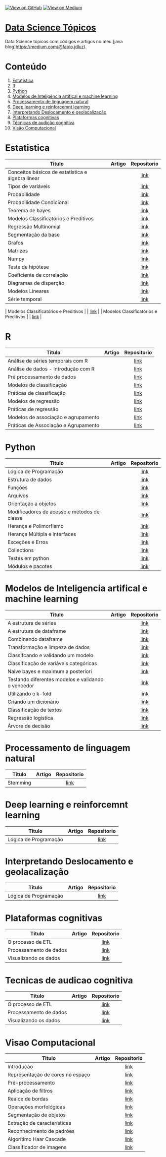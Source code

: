 [![View on GitHub](https://img.shields.io/badge/GitHub-View_on_GitHub-blue?logo=GitHub)](https://github.com/binhojulix/machine-learning)  [![View on Medium](https://img.shields.io/badge/Medium-View%20on%20Medium-red?logo=medium)](https://medium.com/@fabio.jdluz) 
# [Data Science Tópicos](https://github.com/binhojulix/machine-learning)
Data Science tópicos com códigos e artigos no meu [java blog]https://medium.com/@fabio.jdluz). 



# Conteúdo

1.  [Estatística](#estatistica)
2.  [R](#R)
3.  [Python](#Python)
4.  [Modelos de Inteligência artifical e machine learning](#modelos-de-inteligencia-artifical-e-machine-learning)
5.  [Processamento de linguagem natural](#processamento-de-linguagem-natural)
6.  [Deep learning e reinforcemnt learning](#deep-learning-reinforcemnt-learning)
7.  [Interpretando Deslocamento e geolacalização](#deslocamento-e-geocalizacao)
8.  [Plataformas cognitivas](#plataforma-cognitiva)
9.  [Técnicas de audição cognitiva](#tecnicas-de-audicao-cognitiva) 
10. [Visão Computacional](#visao-computacional)





# Estatistica
| Titulo        | Artigo           | Repositorio  |
| ------------- |:-------------:| :-----:|
| Conceitos	básicos	de	estatística	e	álgebra	linear | | [link](https://github.com/binhojulix/ciencias-de-dados/tree/master/Estat%C3%ADstica) |
| Tipos de variáveis | | [link](https://github.com/binhojulix/ciencias-de-dados/tree/master/Estat%C3%ADstica) |
| Probabilidade | | [link](https://github.com/binhojulix/ciencias-de-dados/tree/master/Estat%C3%ADstica) |
| Probabilidade Condicional | | [link](https://github.com/binhojulix/ciencias-de-dados/tree/master/Estat%C3%ADstica) |
| Teorema de bayes | | [link](https://github.com/binhojulix/ciencias-de-dados/tree/master/Estat%C3%ADstica) |
| Modelos Classificatórios e Preditivos | | [link](https://github.com/binhojulix/ciencias-de-dados/tree/master/Estat%C3%ADstica) |
| Regressão Multinomial | | [link](https://github.com/binhojulix/ciencias-de-dados/tree/master/Estat%C3%ADstica) |
| Segmentação da base | | [link](https://github.com/binhojulix/ciencias-de-dados/tree/master/Estat%C3%ADstica) |
| Grafos | | [link](https://github.com/binhojulix/ciencias-de-dados/tree/master/estatistica) |
| Matrizes | | [link](https://github.com/binhojulix/ciencias-de-dados/tree/master/estatistica) |
| Numpy | | [link](https://github.com/binhojulix/ciencias-de-dados/tree/master/estatistica) |
| Teste de hipótese | | [link](https://github.com/binhojulix/ciencias-de-dados/tree/master/estatistica) |
| Coeficiente de correlação | | [link](https://github.com/binhojulix/ciencias-de-dados/tree/master/estatistica) |
| Diagramas de disperção| | [link](https://github.com/binhojulix/ciencias-de-dados/tree/master/Estat%C3%ADstica) |
| Modelos Lineares | | [link](https://github.com/binhojulix/ciencias-de-dados/tree/master/Estat%C3%ADstica) |
| Série temporal | | [link](https://github.com/binhojulix/ciencias-de-dados/tree/master/Estat%C3%ADstica) |



| Modelos Classificatórios e Preditivos | | [link](https://github.com/binhojulix/ciencias-de-dados/tree/master/Estat%C3%ADstica) |
| Modelos Classificatórios e Preditivos | | [link](https://github.com/binhojulix/ciencias-de-dados/tree/master/Estat%C3%ADstica) |


# R
| Titulo        | Artigo           | Repositorio  |
| ------------- |:-------------:| :-----:|
| Análise de séries temporais com R | | [link](https://github.com/binhojulix/ciencias-de-dados/tree/master/R/An%C3%A1lise%20de%20s%C3%A9ries%20temporais%20com%20R) |
Análise de dados - Introdução com R |  | [link](https://github.com/binhojulix/machine-learning/blob/master/R/An%C3%A1lise%20de%20dados%20-%20Introdu%C3%A7%C3%A3o%20com%20R) |
| Pré processamento de dados | | [link](https://github.com/binhojulix/ciencias-de-dados/tree/master/estatistica) |
| Modelos de classificação | | [link](https://github.com/binhojulix/ciencias-de-dados/tree/master/estatistica) |
| Práticas de classificação | | [link](https://github.com/binhojulix/ciencias-de-dados/tree/master/estatistica) |
| Modelos de regressão | | [link](https://github.com/binhojulix/ciencias-de-dados/tree/master/estatistica) |
| Práticas de regressão | | [link](https://github.com/binhojulix/ciencias-de-dados/tree/master/estatistica) |
| Modelos de associação e agrupamento | | [link](https://github.com/binhojulix/ciencias-de-dados/tree/master/estatistica) |
| Práticas	de	Associação	e	Agrupamento | | [link](https://github.com/binhojulix/ciencias-de-dados/tree/master/estatistica) |



# Python
| Titulo        | Artigo           | Repositorio  |
| ------------- |:-------------:| :-----:|
| Lógica de Programação | | [link](https://github.com/binhojulix/ciencias-de-dados/tree/master/Python) |
| Estrutura de dados | | [link](https://github.com/binhojulix/ciencias-de-dados/tree/master/Python) |
| Funções | | [link](https://github.com/binhojulix/ciencias-de-dados/tree/master/Python) |
| Arquivos | | [link](https://github.com/binhojulix/ciencias-de-dados/tree/master/Python) |
| Orientação a objetos | | [link](https://github.com/binhojulix/ciencias-de-dados/tree/master/Python) |
| Modificadores de acesso e métodos de classe | | [link](https://github.com/binhojulix/ciencias-de-dados/tree/master/Python) |
| Herança e Polimorfismo | | [link](https://github.com/binhojulix/ciencias-de-dados/tree/master/Python) |
| Herança Múltipla e interfaces | | [link](https://github.com/binhojulix/ciencias-de-dados/tree/master/Python) |
| Exceções e Erros | | [link](https://github.com/binhojulix/ciencias-de-dados/tree/master/Python) |
| Collections | | [link](https://github.com/binhojulix/ciencias-de-dados/tree/master/Python) |
| Testes em python | | [link](https://github.com/binhojulix/ciencias-de-dados/tree/master/Python) |
| Módulos e pacotes | | [link](https://github.com/binhojulix/ciencias-de-dados/tree/master/Python) |


# Modelos de Inteligencia artifical e machine learning
| Titulo        | Artigo           | Repositorio  |
| ------------- |:-------------:| :-----:|
|A estrutura de séries | | [link](https://github.com/binhojulix/ciencias-de-dados/tree/master/machine_learning) | 
|A estrutura de dataframe | | [link](https://github.com/binhojulix/ciencias-de-dados/tree/master/machine_learning) | 
|Combinando dataframe | | [link](https://github.com/binhojulix/ciencias-de-dados/tree/master/machine_learning) | 
|Transformação e limpeza de dados | | [link](https://github.com/binhojulix/ciencias-de-dados/tree/master/machine_learning) | 
|Classifcando e validando um modelo | | [link](https://github.com/binhojulix/ciencias-de-dados/tree/master/machine_learning) | 
|Classificação de variáveis categóricas | | [link](https://github.com/binhojulix/ciencias-de-dados/tree/master/machine_learning) | 
|Naive bayes e maximum a posteriori | | [link](https://github.com/binhojulix/ciencias-de-dados/tree/master/machine_learning) | 
|Testando diferentes modelos e validando o vencedor | | [link](https://github.com/binhojulix/ciencias-de-dados/tree/master/machine_learning) | 
|Utilizando o k-fold  | | [link](https://github.com/binhojulix/ciencias-de-dados/tree/master/machine_learning) | 
|Criando um dicionário | | [link](https://github.com/binhojulix/ciencias-de-dados/tree/master/machine_learning) |
|Classificação de textos | | [link](https://github.com/binhojulix/ciencias-de-dados/tree/master/machine_learning) |
|Regressão logistica | | [link](https://github.com/binhojulix/ciencias-de-dados/tree/master/machine_learning) |
|Árvore de decisão | | [link](https://github.com/binhojulix/ciencias-de-dados/tree/master/machine_learning) |

# Processamento de linguagem natural
| Titulo        | Artigo           | Repositorio  |
| ------------- |:-------------:| :-----:|
| Stemming | | [link](https://github.com/binhojulix/ciencias-de-dados/blob/master/Processamento%20de%20linguagem%20natural/Stemming%20-%20NLP.ipynb) |


# Deep learning e reinforcemnt learning
| Titulo        | Artigo           | Repositorio  |
| ------------- |:-------------:| :-----:|
| Lógica de Programação | | [link](https://github.com/binhojulix/ciencias-de-dados/tree/master/Python) |


# Interpretando Deslocamento e geolacalização
| Titulo        | Artigo           | Repositorio  |
| ------------- |:-------------:| :-----:|
| Lógica de Programação | | [link](https://github.com/binhojulix/ciencias-de-dados/tree/master/Python) |


# Plataformas cognitivas

| Titulo        | Artigo           | Repositorio  |
| ------------- |:-------------:| :-----:|
| O processo de ETL | | [link](https://github.com/binhojulix/ciencias-de-dados/tree/master/Python) |
| Processamento de dados | | [link](https://github.com/binhojulix/ciencias-de-dados/tree/master/Python) |
| Visualizando os dados | | [link](https://github.com/binhojulix/ciencias-de-dados/tree/master/Python) |


# Tecnicas de audicao cognitiva
| Titulo        | Artigo           | Repositorio  |
| ------------- |:-------------:| :-----:|
| O processo de ETL | | [link](https://github.com/binhojulix/ciencias-de-dados/tree/master/Python) |
| Processamento de dados | | [link](https://github.com/binhojulix/ciencias-de-dados/tree/master/Python) |
| Visualizando os dados | | [link](https://github.com/binhojulix/ciencias-de-dados/tree/master/Python) |


# Visao Computacional
| Titulo        | Artigo           | Repositorio  |
| ------------- |:-------------:| :-----:|
| Introdução | | [link](https://github.com/binhojulix/ciencias-de-dados/tree/master/Vis%C3%A3o%20Computacional) |
| Representação de cores no espaço | | [link](https://github.com/binhojulix/ciencias-de-dados/tree/master/Vis%C3%A3o%20Computacional) |
| Pré-processamento | | [link](https://github.com/binhojulix/ciencias-de-dados/tree/master/Vis%C3%A3o%20Computacional) |
| Aplicação de filtros | | [link](https://github.com/binhojulix/ciencias-de-dados/tree/master/Vis%C3%A3o%20Computacional) |
| Realce de bordas | | [link](https://github.com/binhojulix/ciencias-de-dados/tree/master/Vis%C3%A3o%20Computacional) |
| Operações morfológicas | | [link](https://github.com/binhojulix/ciencias-de-dados/tree/master/Vis%C3%A3o%20Computacional) |
| Segmentação de objetos | | [link](https://github.com/binhojulix/ciencias-de-dados/tree/master/Vis%C3%A3o%20Computacional) |
| Extração de características | | [link](https://github.com/binhojulix/ciencias-de-dados/tree/master/Vis%C3%A3o%20Computacional) |
| Reconhecimento de padróes | | [link](https://github.com/binhojulix/ciencias-de-dados/tree/master/Vis%C3%A3o%20Computacional) |
| Algoritimo Haar Cascade | | [link](https://github.com/binhojulix/ciencias-de-dados/tree/master/Vis%C3%A3o%20Computacional) |
| Classificador de imagens | | [link](https://github.com/binhojulix/ciencias-de-dados/tree/master/Vis%C3%A3o%20Computacional) |
